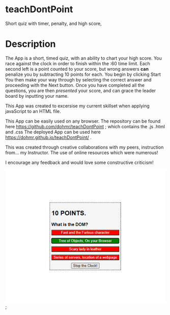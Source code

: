 # teachDontPoint
Short quiz with timer, penalty, and high score, 

# Description

The App is a short, timed quiz, with an ability to chart your high score.
You race against the clock in order to finish within the :60 time limit.
Each second left is a point counted to your score, but wrong answers __can__ penalize you by subtracting 10 points for each.
You begin by clicking Start
You then make your way through by selecting the correct answer and proceeding with the Next button.
Once you have completed all the questions, you are then *presented* your score, and can grace the leader board by inputting your name.

This App was created to excersise my current skillset when applying javaScript to an HTML file.

This App can be easily used on any browser.
The repository can be found here https://github.com/dohmr/teachDontPoint ; which contains the .js .html and .css
The deployed App can be used here https://dohmr.github.io/teachDontPoint/ . 

This was created through creative collaborations with my peers, instruction from... my Instructor. The use of online resources which were numerous!

I encourage any feedback and would love some constructive criticism!

![tiny quiz screen](assets/tiny-quiz.jpg);
